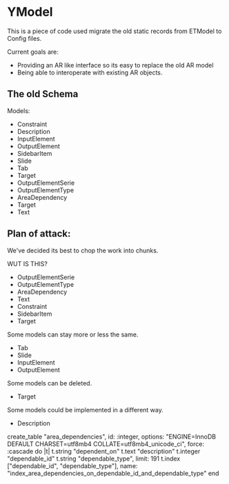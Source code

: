 # YModel

This is a piece of code used migrate the old static records from ETModel to
Config files.

Current goals are:
  - Providing an AR like interface so its easy to replace the old AR model
  - Being able to interoperate with existing AR objects.

## The old Schema

Models:
  - Constraint
  - Description
  - InputElement
  - OutputElement
  - SidebarItem
  - Slide
  - Tab
  - Target
  - OutputElementSerie
  - OutputElementType
  - AreaDependency
  - Target
  - Text


## Plan of attack:

We've decided its best to chop the work into chunks.


WUT IS THIS?
  - OutputElementSerie
  - OutputElementType
  - AreaDependency
  - Text
  - Constraint
  - SidebarItem
  - Target

Some models can stay more or less the same.
  - Tab
  - Slide
  - InputElement
  - OutputElement

Some models can be deleted.
  - Target

Some models could be implemented in a different way.
  - Description


create_table "area_dependencies", id: :integer, options: "ENGINE=InnoDB DEFAULT CHARSET=utf8mb4 COLLATE=utf8mb4_unicode_ci", force: :cascade do |t|
  t.string "dependent_on"
  t.text "description"
  t.integer "dependable_id"
  t.string "dependable_type", limit: 191
  t.index ["dependable_id", "dependable_type"], name: "index_area_dependencies_on_dependable_id_and_dependable_type"
end
